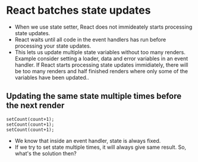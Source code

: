 # React batches state updates 

- When we use state setter, React does not immideately starts processing state updates.
- React waits until all code in the event handlers has run before processing your state updates.
- This lets us update multiple state variables without too many renders. Example consider setting a loader, data and error variables in an event handler. If React starts processing state updates immidiately, there will be too many renders and half finished renders where only some of the variables have been updated..


## Updating the same state multiple times before the next render 

```tsx
setCount(count+1);
setCount(count+1);
setCount(count+1);
```

- We know that inside an event handler, state is always fixed.
- If we try to set state multiple times, it will always give same result. So, what's the solution then?
